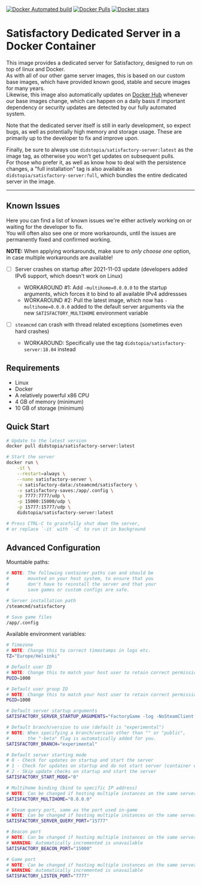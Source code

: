 [![Docker Automated build](https://img.shields.io/docker/automated/didstopia/satisfactory-server.svg)](https://hub.docker.com/r/didstopia/satisfactory-server/)
[![Docker Pulls](https://img.shields.io/docker/pulls/didstopia/satisfactory-server.svg)](https://hub.docker.com/r/didstopia/satisfactory-server/)
[![Docker stars](https://img.shields.io/docker/stars/didstopia/satisfactory-server.svg)](https://hub.docker.com/r/didstopia/satisfactory-server)
# Satisfactory Dedicated Server in a Docker Container

This image provides a dedicated server for Satisfactory, designed to run on top of linux and Docker.  
As with all of our other game server images, this is based on our custom base images, which have provided known good, stable and secure images for many years.  
Likewise, this image also automatically updates on [Docker Hub](https://hub.docker.com/r/didstopia/satisfactory-server) whenever our base images change, which can happen on a daily basis if important dependency or security updates are detected by our fully automated system.

Note that the dedicated server itself is still in early development, so expect bugs, as well as potentially high memory and storage usage. These are primarily up to the developer to fix and improve upon.

Finally, be sure to always use `didstopia/satisfactory-server:latest` as the image tag, as otherwise you won't get updates on subsequent pulls.  
For those who prefer it, as well as know how to deal with the persistence changes, a "full installation" tag is also available as `didstopia/satisfactory-server:full`, which bundles the entire dedicated server in the image.

---

## Known Issues

Here you can find a list of known issues we're either actively working on or waiting for the developer to fix.  
You will often also see one or more workarounds, until the issues are permanently fixed and confirmed working.

**NOTE:** When applying workarounds, make sure to _only choose one_ option, in case multiple workarounds are available!

- [ ] Server crashes on startup after 2021-11-03 update (developers added IPv6 support, which doesn't work on Linux)
  - WORKAROUND #1: Add `-multihome=0.0.0.0` to the startup arguments, which forces it to bind to all available IPv4 addressses
  - WORKAROUND #2: Pull the latest image, which now has `-multihome=0.0.0.0` added to the default server arguments via the new `SATISFACTORY_MULTIHOME` environment variable

- [ ] `steamcmd` can crash with thread related exceptions (sometimes even hard crashes)
  - WORKAROUND: Specifically use the tag `didstopia/satisfactory-server:18.04` instead

## Requirements

- Linux
- Docker
- A relatively powerful x86 CPU
- 4 GB of memory (minimum)
- 10 GB of storage (minimum)

## Quick Start

```sh
# Update to the latest version
docker pull didstopia/satisfactory-server:latest

# Start the server
docker run \
    -it \
    --restart=always \
    --name satisfactory-server \
    -v satisfactory-data:/steamcmd/satisfactory \
    -v satisfactory-saves:/app/.config \
    -p 7777:7777/udp \
    -p 15000:15000/udp \
    -p 15777:15777/udp \
    didstopia/satisfactory-server:latest

# Press CTRL-C to gracefully shut down the server,
# or replace `-it` with `-d` to run it in background
```

## Advanced Configuration

Mountable paths:
```sh
# NOTE: The following container paths can and should be
#       mounted on your host system, to ensure that you
#       don't have to reinstall the server and that your
#       save games or custom configs are safe.

# Server installation path
/steamcmd/satisfactory

# Save game files
/app/.config
```

Available environment variables:
```sh
# Timezone
# NOTE: Change this to correct timestamps in logs etc.
TZ="Europe/Helsinki"

# Default user ID
# NOTE: Change this to match your host user to retain correct permissions
PUID=1000

# Default user group ID
# NOTE: Change this to match your host user to retain correct permissions
PGID=1000

# Default server startup arguments
SATISFACTORY_SERVER_STARTUP_ARGUMENTS="FactoryGame -log -NoSteamClient -unattended"

# Default branch/version to use (default is "experimental")
# NOTE: When specifying a branch/version other than "" or "public",
#       the "-beta" flag is automatically added for you.
SATISFACTORY_BRANCH="experimental"

# Default server starting mode
# 0 - Check for updates on startup and start the server
# 1 - Check for updates on startup and do not start server (container exits/terminates)
# 2 - Skip update checks on startup and start the server
SATISFACTORY_START_MODE="0"

# Multihome binding (bind to specific IP address)
# NOTE: Can be changed if hosting multiple instances on the same server
SATISFACTORY_MULTIHOME="0.0.0.0"

# Steam query port, same as the port used in-game
# NOTE: Can be changed if hosting multiple instances on the same server
SATISFACTORY_SERVER_QUERY_PORT="15777"

# Beacon port
# NOTE: Can be changed if hosting multiple instances on the same server
# WARNING: Automatically incremented is unavailable
SATISFACTORY_BEACON_PORT="15000"

# Game port
# NOTE: Can be changed if hosting multiple instances on the same server
# WARNING: Automatically incremented is unavailable
SATISFACTORY_LISTEN_PORT="7777"
```
